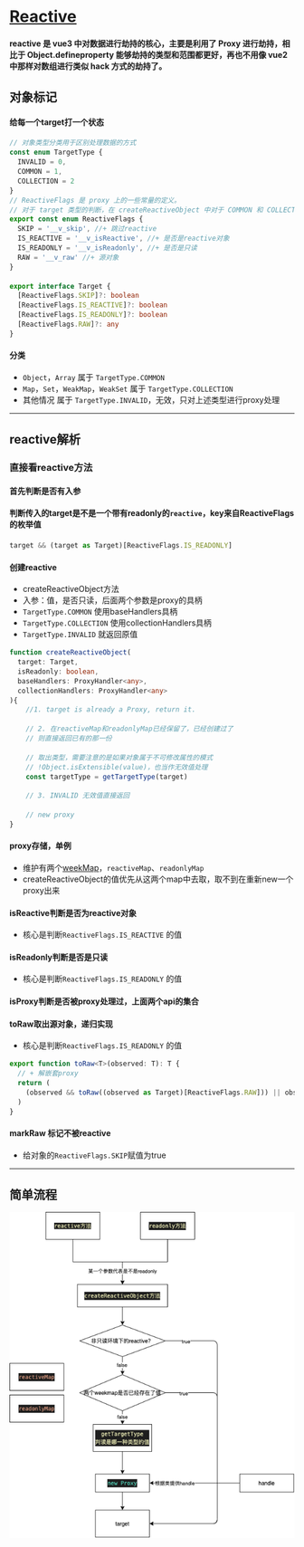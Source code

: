 # [Reactive](https://v3.cn.vuejs.org/api/basic-reactivity.html#reactive)
#### reactive 是 vue3 中对数据进行劫持的核心，主要是利用了 Proxy 进行劫持，相比于 Object.defineproperty 能够劫持的类型和范围都更好，再也不用像 vue2 中那样对数组进行类似 hack 方式的劫持了。

## 对象标记
#### 给每一个target打一个状态

```typescript
// 对象类型分类用于区别处理数据的方式
const enum TargetType {
  INVALID = 0,
  COMMON = 1,
  COLLECTION = 2
}
// ReactiveFlags 是 proxy 上的一些常量的定义。
// 对于 target 类型的判断，在 createReactiveObject 中对于 COMMON 和 COLLECTION 有不同的 handlers 来处理。
export const enum ReactiveFlags {
  SKIP = '__v_skip', //+ 跳过reactive
  IS_REACTIVE = '__v_isReactive', //+ 是否是reactive对象
  IS_READONLY = '__v_isReadonly', //+ 是否是只读
  RAW = '__v_raw' //+ 源对象
}

export interface Target {
  [ReactiveFlags.SKIP]?: boolean
  [ReactiveFlags.IS_REACTIVE]?: boolean
  [ReactiveFlags.IS_READONLY]?: boolean
  [ReactiveFlags.RAW]?: any
}

```

#### 分类
- `Object`，`Array` 属于 `TargetType.COMMON`
- `Map`，`Set`，`WeakMap`，`WeakSet` 属于 `TargetType.COLLECTION`
- 其他情况 属于 `TargetType.INVALID`，无效，只对上述类型进行proxy处理
-----
## reactive解析

### 直接看reactive方法
#### 首先判断是否有入参
#### 判断传入的target是不是一个带有readonly的`reactive`，key来自ReactiveFlags的枚举值
```ts
target && (target as Target)[ReactiveFlags.IS_READONLY]
```
#### 创建reactive
- createReactiveObject方法
- 入参：值，是否只读，后面两个参数是proxy的具柄
- `TargetType.COMMON` 使用baseHandlers具柄
- `TargetType.COLLECTION` 使用collectionHandlers具柄
- `TargetType.INVALID` 就返回原值
```ts
function createReactiveObject(
  target: Target,
  isReadonly: boolean,
  baseHandlers: ProxyHandler<any>,
  collectionHandlers: ProxyHandler<any>
){
	//1. target is already a Proxy, return it.

	// 2. 在reactiveMap和readonlyMap已经保留了，已经创建过了
	// 则直接返回已有的那一份

	// 取出类型，需要注意的是如果对象属于不可修改属性的模式
	// !Object.isExtensible(value)，也当作无效值处理
	const targetType = getTargetType(target)

	// 3. INVALID 无效值直接返回

	// new proxy
}
```
#### proxy存储，单例
- 维护有两个[weekMap](./../../js/map_set.md#weakmap)，`reactiveMap`、`readonlyMap`
- createReactiveObject的值优先从这两个map中去取，取不到在重新new一个proxy出来

#### isReactive判断是否为reactive对象
- 核心是判断`ReactiveFlags.IS_REACTIVE`	的值

#### isReadonly判断是否是只读
- 核心是判断`ReactiveFlags.IS_READONLY`	的值

#### isProxy判断是否被proxy处理过，上面两个api的集合

#### toRaw取出源对象，递归实现
- 核心是判断`ReactiveFlags.IS_READONLY`	的值
```ts
export function toRaw<T>(observed: T): T {
  // + 解嵌套proxy
  return (
    (observed && toRaw((observed as Target)[ReactiveFlags.RAW])) || observed
  )
}
```
#### markRaw 标记不被reactive
- 给对象的`ReactiveFlags.SKIP`赋值为true
-----

## 简单流程

![流程](./reactive.png)